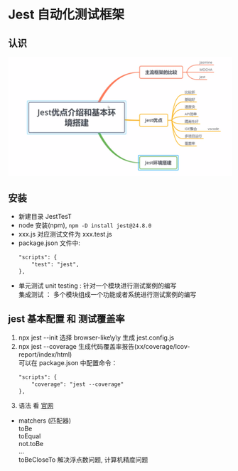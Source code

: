 # Jest 自动化测试框架

## 认识
![](./img/1.png)

## 安装
- 新建目录 JestTesT
- node 安装(npm), 
  ```npm -D install jest@24.8.0```
- xxx.js 对应测试文件为 xxx.test.js
- package.json 文件中:
    ```
    "scripts": {
        "test": "jest",
    },
    ```
- 单元测试 unit testing : 针对一个模块进行测试案例的编写     
  集成测试 ： 多个模块组成一个功能或者系统进行测试案例的编写    

## jest 基本配置 和 测试覆盖率
1) npx jest --init
   选择 browser-like\y\y
   生成 jest.config.js
2) npx jest --coverage 生成代码覆盖率报告(xx/coverage/lcov-report/index/html)     
   可以在 package.json 中配置命令：
   ```
   "scripts": {
       "coverage": "jest --coverage"
   },
   ```
3) 语法 看 [官网](https://www.jestjs.cn/docs/using-matchers)   
- matchers (匹配器)   
    toBe   
    toEqual    
    not.toBe   
    ...   
    toBeCloseTo 解决浮点数问题, 计算机精度问题 